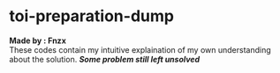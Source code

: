 # toi-preparation-dump
<b> Made by : Fnzx </b> <br/>
These codes contain my intuitive explaination of my own understanding about the solution.
***Some problem still left unsolved***
